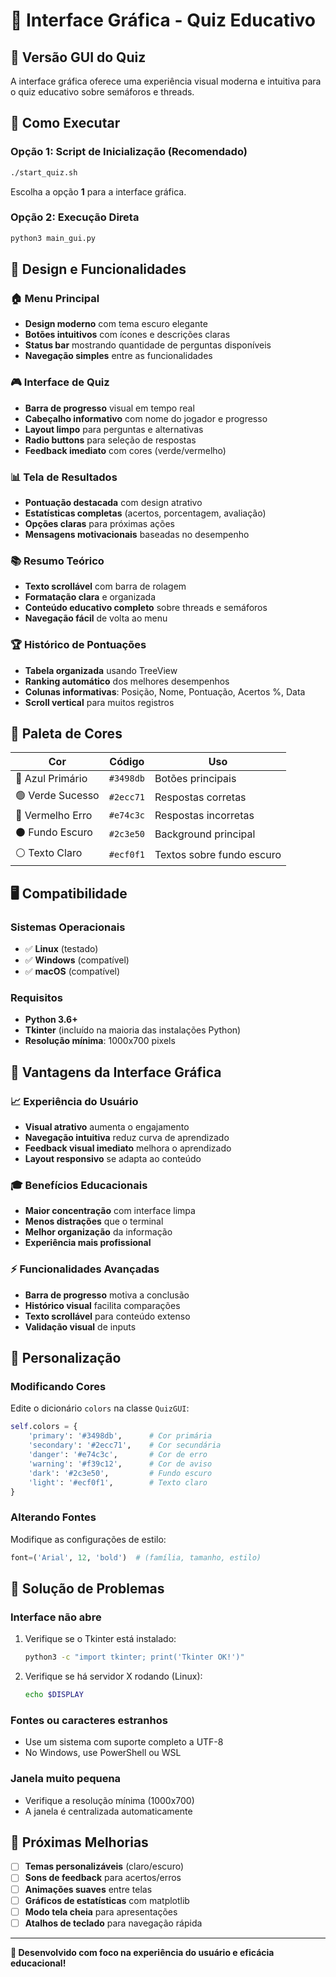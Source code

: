 # 🎨 Interface Gráfica - Quiz Educativo

## 📱 Versão GUI do Quiz

A interface gráfica oferece uma experiência visual moderna e intuitiva para o quiz educativo sobre semáforos e threads.

## 🚀 Como Executar

### Opção 1: Script de Inicialização (Recomendado)
```bash
./start_quiz.sh
```
Escolha a opção **1** para a interface gráfica.

### Opção 2: Execução Direta
```bash
python3 main_gui.py
```

## 🎨 Design e Funcionalidades

### 🏠 Menu Principal
- **Design moderno** com tema escuro elegante
- **Botões intuitivos** com ícones e descrições claras
- **Status bar** mostrando quantidade de perguntas disponíveis
- **Navegação simples** entre as funcionalidades

### 🎮 Interface de Quiz
- **Barra de progresso** visual em tempo real
- **Cabeçalho informativo** com nome do jogador e progresso
- **Layout limpo** para perguntas e alternativas
- **Radio buttons** para seleção de respostas
- **Feedback imediato** com cores (verde/vermelho)

### 📊 Tela de Resultados
- **Pontuação destacada** com design atrativo
- **Estatísticas completas** (acertos, porcentagem, avaliação)
- **Opções claras** para próximas ações
- **Mensagens motivacionais** baseadas no desempenho

### 📚 Resumo Teórico
- **Texto scrollável** com barra de rolagem
- **Formatação clara** e organizada
- **Conteúdo educativo completo** sobre threads e semáforos
- **Navegação fácil** de volta ao menu

### 🏆 Histórico de Pontuações
- **Tabela organizada** usando TreeView
- **Ranking automático** dos melhores desempenhos
- **Colunas informativas**: Posição, Nome, Pontuação, Acertos %, Data
- **Scroll vertical** para muitos registros

## 🎨 Paleta de Cores

| Cor | Código | Uso |
|-----|--------|-----|
| 🔵 Azul Primário | `#3498db` | Botões principais |
| 🟢 Verde Sucesso | `#2ecc71` | Respostas corretas |
| 🔴 Vermelho Erro | `#e74c3c` | Respostas incorretas |
| ⚫ Fundo Escuro | `#2c3e50` | Background principal |
| ⚪ Texto Claro | `#ecf0f1` | Textos sobre fundo escuro |

## 🖥️ Compatibilidade

### Sistemas Operacionais
- ✅ **Linux** (testado)
- ✅ **Windows** (compatível)
- ✅ **macOS** (compatível)

### Requisitos
- **Python 3.6+**
- **Tkinter** (incluído na maioria das instalações Python)
- **Resolução mínima**: 1000x700 pixels

## 🎯 Vantagens da Interface Gráfica

### 📈 Experiência do Usuário
- **Visual atrativo** aumenta o engajamento
- **Navegação intuitiva** reduz curva de aprendizado
- **Feedback visual imediato** melhora o aprendizado
- **Layout responsivo** se adapta ao conteúdo

### 🎓 Benefícios Educacionais
- **Maior concentração** com interface limpa
- **Menos distrações** que o terminal
- **Melhor organização** da informação
- **Experiência mais profissional**

### ⚡ Funcionalidades Avançadas
- **Barra de progresso** motiva a conclusão
- **Histórico visual** facilita comparações
- **Texto scrollável** para conteúdo extenso
- **Validação visual** de inputs

## 🔧 Personalização

### Modificando Cores
Edite o dicionário `colors` na classe `QuizGUI`:
```python
self.colors = {
    'primary': '#3498db',      # Cor primária
    'secondary': '#2ecc71',    # Cor secundária
    'danger': '#e74c3c',       # Cor de erro
    'warning': '#f39c12',      # Cor de aviso
    'dark': '#2c3e50',         # Fundo escuro
    'light': '#ecf0f1',        # Texto claro
}
```

### Alterando Fontes
Modifique as configurações de estilo:
```python
font=('Arial', 12, 'bold')  # (família, tamanho, estilo)
```

## 🐛 Solução de Problemas

### Interface não abre
1. Verifique se o Tkinter está instalado:
   ```bash
   python3 -c "import tkinter; print('Tkinter OK!')"
   ```

2. Verifique se há servidor X rodando (Linux):
   ```bash
   echo $DISPLAY
   ```

### Fontes ou caracteres estranhos
- Use um sistema com suporte completo a UTF-8
- No Windows, use PowerShell ou WSL

### Janela muito pequena
- Verifique a resolução mínima (1000x700)
- A janela é centralizada automaticamente

## 🚀 Próximas Melhorias

- [ ] **Temas personalizáveis** (claro/escuro)
- [ ] **Sons de feedback** para acertos/erros
- [ ] **Animações suaves** entre telas
- [ ] **Gráficos de estatísticas** com matplotlib
- [ ] **Modo tela cheia** para apresentações
- [ ] **Atalhos de teclado** para navegação rápida

---

**🎨 Desenvolvido com foco na experiência do usuário e eficácia educacional!**
